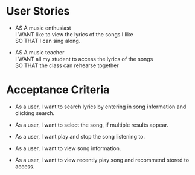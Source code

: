 # User Stories

- AS A music enthusiast\
I WANT like to view the lyrics of the songs I like\
SO THAT I can sing along.

- AS A music teacher\
I WANT all my student to access the lyrics of the songs\
SO THAT the class can rehearse together


# Acceptance Criteria

- As a user, I want to search lyrics by entering in song information and clicking search.

- As a user, I want to select the song, if multiple results appear.

- As a user, I want play and stop the song listening to.

- As a user, I want to view song information.

- As a user, I want to view recently play song and recommend stored to access.